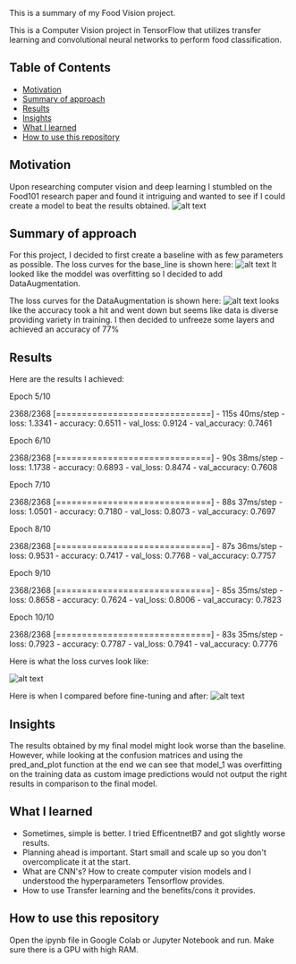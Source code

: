 This is a summary of my Food Vision project.

This is a Computer Vision project in TensorFlow that utilizes transfer learning and convolutional neural networks to perform food classification. 

## Table of Contents 
* [Motivation](#motivation)
* [Summary of approach](#summary-of-approach)
* [Results](#results)
* [Insights](#insights)
* [What I learned](#what-i-learned)
* [How to use this repository](#how-to-use-this-repository)

## Motivation
Upon researching computer vision and deep learning I stumbled on the Food101 research paper and found it intriguing and wanted to see if I could create a model to beat the results obtained.
![alt text](https://github.com/Vybavnag/Food_Vision_Project/blob/main/images/food101.jpg)


## Summary of approach
For this project, I decided to first create a baseline with as few parameters as possible. The loss curves for the base_line is shown here:
![alt text](https://github.com/Vybavnag/Food_Vision_Project/blob/main/images/base_loss.jpg)
It looked like the moddel was overfitting so I decided to add DataAugmentation.

The loss curves for the DataAugmentation is shown here:
![alt text](https://github.com/Vybavnag/Food_Vision_Project/blob/main/images/data_aug_loss.jpg)
looks like the accuracy took a hit and went down but seems like data is diverse providing variety in training. I then decided to unfreeze some layers and achieved an accuracy of 77%


## Results
Here are the results I achieved:

Epoch 5/10

2368/2368 [==============================] - 115s 40ms/step - loss: 1.3341 - accuracy: 0.6511 - val_loss: 0.9124 - val_accuracy: 0.7461

Epoch 6/10

2368/2368 [==============================] - 90s 38ms/step - loss: 1.1738 - accuracy: 0.6893 - val_loss: 0.8474 - val_accuracy: 0.7608

Epoch 7/10

2368/2368 [==============================] - 88s 37ms/step - loss: 1.0501 - accuracy: 0.7180 - val_loss: 0.8073 - val_accuracy: 0.7697

Epoch 8/10

2368/2368 [==============================] - 87s 36ms/step - loss: 0.9531 - accuracy: 0.7417 - val_loss: 0.7768 - val_accuracy: 0.7757

Epoch 9/10

2368/2368 [==============================] - 85s 35ms/step - loss: 0.8658 - accuracy: 0.7624 - val_loss: 0.8006 - val_accuracy: 0.7823

Epoch 10/10

2368/2368 [==============================] - 83s 35ms/step - loss: 0.7923 - accuracy: 0.7787 - val_loss: 0.7941 - val_accuracy: 0.7776


Here is what the loss curves look like:


![alt text](https://github.com/Vybavnag/Food_Vision_Project/blob/main/images/final_loss.jpg)


Here is when I compared before fine-tuning and after:
![alt text](https://github.com/Vybavnag/Food_Vision_Project/blob/main/images/final_comparing_loss.jpg)

## Insights
The results obtained by my final model might look worse than the baseline. However, while looking at the confusion matrices and using the pred_and_plot function at the end we can see that model_1 was overfitting on the training data as custom image predictions would not output the right results in comparison to the final model.

## What I learned
* Sometimes, simple is better. I tried EfficentnetB7 and got slightly worse results.
* Planning ahead is important. Start small and scale up so you don't overcomplicate it at the start.
* What are CNN's? How to create computer vision models and I understood the hyperparameters Tensorflow provides.
* How to use Transfer learning and the benefits/cons it provides.


## How to use this repository
Open the ipynb file in Google Colab or Jupyter Notebook and run. Make sure there is a GPU with high RAM.
